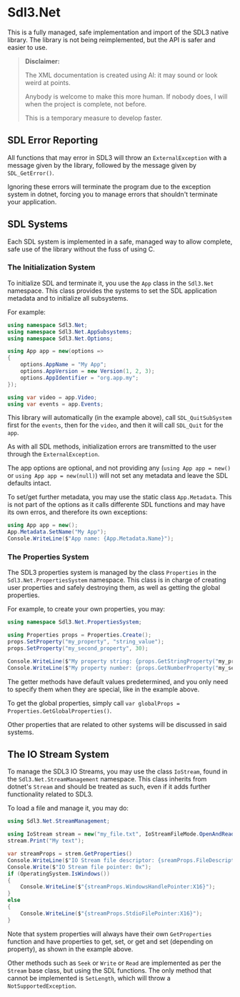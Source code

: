 # Sdl3.Net

This is a fully managed, safe implementation and import of the SDL3 native library.
The library is not being reimplemented, but the API is safer and easier to use.

> **Disclaimer:**
>
> The XML documentation is created using AI: it may sound or look weird at points.
>
> Anybody is welcome to make this more human. If nobody does, I will when the project
> is complete, not before.
>
> This is a temporary measure to develop faster.

## SDL Error Reporting

All functions that may error in SDL3 will throw an `ExternalException` with a message
given by the library, followed by the message given by `SDL_GetError()`.

Ignoring these errors will terminate the program due to the exception system in dotnet,
forcing you to manage errors that shouldn't terminate your application.

## SDL Systems

Each SDL system is implemented in a safe, managed way to allow complete, safe use
of the library without the fuss of using C.

### The Initialization System

To initialize SDL and terminate it, you use the `App` class in the `Sdl3.Net` namespace.
This class provides the systems to set the SDL application metadata and to initialize
all subsystems.

For example:

```csharp
using namespace Sdl3.Net;
using namespace Sdl3.Net.AppSubsystems;
using namespace Sdl3.Net.Options;

using App app = new(options =>
{
    options.AppName = "My App";
    options.AppVersion = new Version(1, 2, 3);
    options.AppIdentifier = "org.app.my";
});

using var video = app.Video;
using var events = app.Events;
```

This library will automatically (in the example above), call `SDL_QuitSubSystem` first for the
`events`, then for the `video`, and then it will call `SDL_Quit` for the `app`.

As with all SDL methods, initialization errors are transmitted to the user through the
`ExternalException`.

The app options are optional, and not providing any (`using App app = new()` or
`using App app = new(null)`) will not set any metadata and leave the SDL defaults intact.

To set/get further metadata, you may use the static class `App.Metadata`. This is not part
of the options as it calls differente SDL functions and may have its own erros, and therefore
its own exceptions:

```csharp
using App app = new();
App.Metadata.SetName("My App");
Console.WriteLine($"App name: {App.Metadata.Name}");
```

### The Properties System

The SDL3 properties system is managed by the class `Properties` in the `Sdl3.Net.PropertiesSystem`
namespace. This class is in charge of creating user properties and safely destroying them, as well
as getting the global properties.

For example, to create your own properties, you may:

```csharp
using namespace Sdl3.Net.PropertiesSystem;

using Properties props = Properties.Create();
props.SetProperty("my_property", "string_value");
props.SetProperty("my_second_property", 30);

Console.WriteLine($"My property string: {props.GetStringProperty("my_property", "NO VALUE")}");
Console.WriteLine($"My property number: {props.GetNumberProperty("my_second_property")}");
```

The getter methods have default values predetermined, and you only need to specify them when they are special,
like in the example above.

To get the global properties, simply call `var globalProps = Properties.GetGlobalProperties()`.

Other properties that are related to other systems will be discussed in said systems.

## The IO Stream System

To manage the SDL3 IO Streams, you may use the class `IoStream`, found in the `Sdl3.Net.StreamManagement`
namespace. This class inherits from dotnet's `Stream` and should be treated as such, even if it adds further
functionality related to SDL3.

To load a file and manage it, you may do:

```csharp
using Sdl3.Net.StreamManagement;

using IoStream stream = new("my_file.txt", IoStreamFileMode.OpenAndRead);
stream.Print("My text");

var streamProps = strem.GetProperties()
Console.WriteLine($"IO Stream file descriptor: {sreamProps.FileDescriptor}");
Console.Write($"IO Stream file pointer: 0x");
if (OperatingSystem.IsWindows())
{
    Console.WriteLine($"{streamProps.WindowsHandlePointer:X16}");
}
else
{
    Console.WriteLine($"{streamProps.StdioFilePointer:X16}");
}
```

Note that system properties will always have their own `GetProperties` function and have properties
to get, set, or get and set (depending on property), as shown in the example above.

Other methods such as `Seek` or `Write` or `Read` are implemented as per the `Stream` base class,
but using the SDL functions. The only method that cannot be implemented is `SetLength`, which will
throw a `NotSupportedException`.
